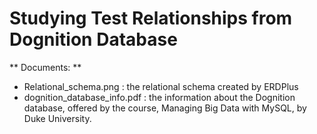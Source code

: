 # Studying Test Relationships from Dognition Database 

** Documents: **
- Relational_schema.png : the relational schema created by ERDPlus
- dognition_database_info.pdf : the information about the Dognition database, offered by the course, Managing Big Data with MySQL, by Duke University.
